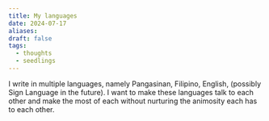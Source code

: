 ```yaml
---
title: My languages
date: 2024-07-17
aliases: 
draft: false
tags:
  - thoughts
  - seedlings
---
```

I write in multiple languages, namely Pangasinan, Filipino, English, (possibly Sign Language in the future). I want to make these languages talk to each other and make the most of each without nurturing the animosity each has to each other.